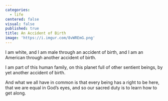 ```yaml
---
categories:
  - life
centered: false
visual: false
published: true
title: An Accident of Birth
image: 'https://i.imgur.com/8vWREmG.png'
---
```

I am white, and I am male
through an accident of birth,
and I am an American
through another accident of birth.

I am part of this human family,
on this planet full of other sentient beings,
by yet another accident of birth.

And what we all have in common
is that every being 
has a right to be here,
that we are equal in God’s eyes,
and so our sacred duty
is to learn how to get along.

